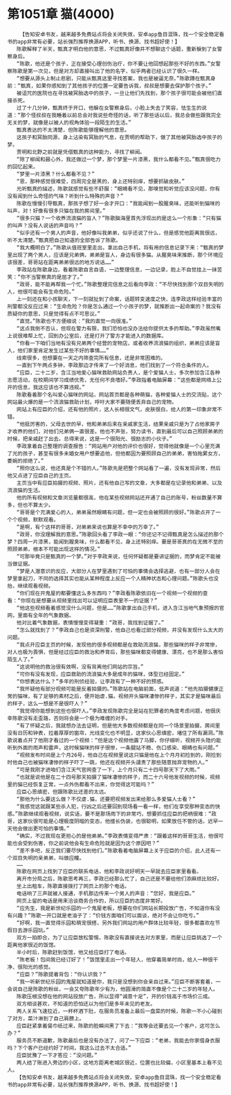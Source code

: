 # 第1051章 猫(4000)
        【告知安卓书友，越来越多免费站点将会关闭失效，安卓app鱼目混珠，找一个安全稳定看书的app非常有必要，站长强烈推荐换源APP，听书、换源、找书超好使！】
       陈歌解释了半天，甄真才明白他的意思，不过甄真好像并不想聊这个话题，重新躲到了女警察身后。
       “陈歌，他还是个孩子，正在接受心理创伤治疗，你不要让他回想起那些不好的东西。”女警察陈歌是第一次见，但是对方却直接叫出了他的名字，似乎两者已经认识了很久一样。
       “想要从源头上制止悲剧，只能从甄真这里寻找答案，我也是被逼无奈。”陈歌蹲在甄真身前：“甄真，如果你感知到了其他孩子的位置一定要告诉我，叔叔是想要去保护那个孩子。”
       被诅咒的医院也在寻找被冥胎选中的孩子，一旦让他们先找到，那个孩子很可能会被他们直接杀死。
       过了十几分钟，甄真终于开口，他躲在女警察身后，小脸上失去了笑容，怯生生的说道：“那个怪叔叔在我睡着以前总会对我说些奇怪的话，听了那些话以后，我总会做些跟我完全无关的梦，就像是以被人的视角体验一段陌生的生活。”
       甄真表达的不太清楚，但陈歌能够理解他的意思。
       这孩子和冥胎同源，身上沾染有冥胎的气息，在贾明的帮助下，做了其他被冥胎选中孩子的梦。
       贾明和北野之前就是凭借甄真的这种能力，寻找了柳闻。
       “除了柳闻和聂心外，我还做过一个梦，那个梦里一片漆黑，我什么都看不见。”甄真很吃力的回忆起来。
       “梦里一片漆黑？什么都看不见？”
       “恩，那种感觉很难受，四周完全是黑的，身上还特别痒，想要抓破皮肤。”
       光听甄真的描述，陈歌就感觉有些不舒服：“眼睛看不见，那嗅觉和听觉应该没问题，你有没有闻到什么奇怪的气味？听到什么特殊的声音？”
       陈歌在慢慢引导甄真，那孩子想了好一会才开口：“我能闻到一股腥臭味，还能听到猫咪的叫声，对！好像有很多只猫在我的房间里。”
       “很多只猫？一个收养流浪猫的盲人？”陈歌脑海里首先浮现出的是这么一个形象：“只有猫的叫声？没有人说话的声音吗？”
       “似乎还有一个男人的声音，他好像叫我弟弟，似乎还说了什么，但是感觉他距离我很远，听不太清楚。”甄真把自己知道的全部告诉了陈歌。
       “我大概明白了。”陈歌从值班室里走出，拿出自己手机，将有用的信息记录下来：“甄真的梦里出现了两个男人，应该是兄弟俩，弟弟是盲人，身边有很多猫。从腥臭味来推断，那个环境应该很差，哥哥站在距离弟弟很远的地方说话……”
       李政站在陈歌身边，看着陈歌自言自语，一边整理信息，一边记录，脸上不自觉挂上一抹苦笑：“你不当警察真的是屈才了。”
       “政哥，能不能再帮我一个忙。”陈歌整理完信息之后看向李政：“不尽快找到那个双目失明的人，他很可能会有生命危险。”
       上一刻还在和小孩聊天，下一刻就扯到了命案，话题转变速度之快，连李政这样经验丰富的刑警都没反应过来：“生命危险？你是怎么通过一个小孩子的梦，就推断出一起命案的？我没有质疑你的意思，只是觉得有点不可思议。”
       “直觉。”陈歌也不方便细说：“我的直觉一向很准。”
       “这点我倒不否认，但现在警力有限，我们恐怕也没办法给你提供太多的帮助。”李政虽然嘴上说很难帮上忙，回到办公室后，还是打开了警方才能进入的数据库。
       “你看一下咱们当地有没有兄弟两个经营的宠物店，或者收养流浪猫的组织，弟弟应该是盲人，他们家里肯定发生过某些不好的事情……”
       线索很多，但想要在一天之内筛查完所有信息，还是非常困难的。
       一直到下午两点多钟，李政那边才传来了一个好消息，他们找到了一个符合条件的人。
       “应臣，二十二岁，含江当地爱心猫咪救助网站负责人，是个爱猫人士，多次参加含江各种志愿活动，在校期间学习成绩优秀，无任何不良嗜好。”李政指着电脑屏幕：“这些都是网络上公开的信息，我这应该也不算违规。”
       陈歌看着那个名叫爱心猫咪的网站，网站首页都是各种萌猫，各种爱猫人士的交流贴，这个网站最火爆的是一个流浪猫救助计划，呼吁大家不要随便丢弃自己的宠物。
       网站上有应臣的介绍，还有他的照片，这人长相很文气，皮肤很白，给人的第一印象非常不错。
       “他挺厉害的，父母去世的早，他和弟弟后来在亲戚家生活，结果亲戚只是为了占他家房子才收养的他们，对他们兄弟俩一直很差。他也不声张，努力读书，直到最后可以自己照顾弟弟的时候，把亲戚赶了出去。总得来说，这是一个很阳光、很励志的小伙子。”
       李政拿着自己整理的调查报告：“网站用户对他的评价也很好，觉得他就像是一个心里充满了光的孩子，甚至有很多未婚女用户想要追他，但他都因为要照顾自己的弟弟，害怕拖累女方，委婉的拒绝了。”
       “照你这么说，他还真是个不错的人。”陈歌先是把整个网站看了一遍，没有发现异常，然后他又点进了应臣自己的主页。
       主页当中有应臣拍摄的视频、照片，还有他自己写的文章，大多都是在记录他和弟弟、以及流浪猫的生活。
       他的所有视频和文章浏览量都很高，他在某些视频网站还开通了自己的账号，粉丝数量不算多，但也不算太少。
       “哥哥是个充满爱心的人，弟弟虽然眼睛有问题，但一定也会被照顾的很好。”陈歌点开了一个个视频，默默观看。
       “是啊，有个这样的哥哥，对弟弟来说也算是不幸中的万幸了。”
       “政哥，你没理解我的意思。”陈歌回头看了李政一眼：“你还记不记得甄真是怎么描述的那个梦？四周一片漆黑，能闻到腥臭味，什么都看不见，身上还特别痒。要是哥哥真的在无微不至的照顾弟弟，根本不可能出现这样的情况。”
       “可那毕竟只是甄真的一个梦。”对于李政来说，任何怀疑都是要讲证据的，而梦肯定不能被当做证据。
       “梦是人潜意识的反应，大部分人在梦里遇到了可怕的事情会选择逃避，也有一部分人会在梦里拿起刀，不同的选择其实也能从某种程度上反应一个人精神状态和心理问题。”陈歌头也没抬，继续观看视频。
       “你们现在开鬼屋的都要懂这么多东西吗？”李政看陈歌依旧在一个视频一个视频的查看：“你现在是想要从视频里找出可以证明应臣表里不一的证据？”
       “他这些视频看着感觉没什么问题，但是……”陈歌拿出自己手机，进入含江当地气象预报的官网，里面有全年的气象数据。
       他对比着气象数据，表情慢慢变得凝重：“政哥，我找到证据了。”
       “怎么就找到了？”李政自己也是资深刑警，他自己也看过部分视频，并没有发现什么太大的问题。
       “我点开应臣主页的时候，发现他的很多视频都是在救助流浪猫，那些猫咪的样子非常惨，对人也极为畏惧，但是经过应臣的救治和养育后，那些猫咪都变得健康、漂亮，也不是那么害怕陌生人了。”
       “这说明他的救治很有效啊，没有背离他们网站的宗旨。”
       “可你有没有发现，应臣救助的流浪猫大多是成年的猫咪，体型已经固定。”
       “你想表达什么？”多年的刑侦经验，让李政有了一种不好的预感。
       “我怀疑他有部分视频可能是反着拍摄的。”陈歌站在电脑前面，低声说道：“他先拍摄健康正常的猫咪，有了足够的素材之后，便开始虐.猫。视频开头猫咪凄惨的样子，其实才是猫咪最后的样子，这么一想是不是很吓人？”
       “我觉得你能想到这些也很吓人。”李政发现陈歌完全是站在犯罪者的角度考虑问题，他很庆幸陈歌没有走歪路，否则将会是一个极为难缠的对手。
       “有了怀疑之后，我就想办法去证明，但是他大多数视频都是在同一个场景里拍摄，房间里没有日历和钟表，拉着厚厚的窗帘，光线变化也不明显，这家伙心思缜密，堵住了所有漏洞。”陈歌说着点开了他刚才看过的一个视频：“但是这个视频他露了马脚，你仔细听，视频开头隐约能听到外面的雨声和雷声，这时候猫咪的样子很惨，一条腿站不稳、伤口感染、眼睛也有问题。”
       “视频发布时间是上个月26号，他自己在视频里说这只猫是他在上个月月初捡到的，刚捡到时他自己也被猫咪凄惨的样子吓了一跳，他还在视频开头谴责了那些随意抛弃宠物的人。”
       “可是我刚才进咱们含江天气官网查了一下，上个月只有二十四号那天下了大雨。”
       “也就是说他是在二十四号那天拍摄了猫咪凄惨的样子，而二十六号他发视频的时候，视频里的猫已经恢复正常，一点外伤都看不出来，你觉得这可能吗？”
       应臣心思缜密，但跟陈歌比还差的太远。
       “那他为什么要这么做？不仅虐.猫，还要把视频发出来给那么多爱猫人士看？”
       “我感觉这就跟某些杀人犯，行凶之后还要回到现场看一看一样，他们在享受那种变态的快感。”陈歌继续观看视频，说实话，要不是那场雨下的非常巧，想要抓住应臣的把柄很难：“政哥，这家伙很可能是心理极度阴暗的变态，他擅长伪装，也很聪明，如果放任不管的话，迟早一天他会做出更可怕的事情。”
       “确实，不过我现在更担心的是他弟弟。”李政表情变得严肃：“跟着这样的哥哥生活，他很可能也会受到伤害，你之前说他会有生命危险就是因为这个原因吧？”
       “差不多吧，反正我们要尽快找到他们。”陈歌看着电脑屏幕上关于应臣的介绍，此人还有一个双目失明的亲弟弟，叫做应瞳。
       ……
       陈歌在网页上找到了应臣的联系电话，他和李政说好明天一早就去应臣家里看看。
       离开市分局之后，陈歌思考再三，李政已经那么忙了，自己还是不要给他们添麻烦比较好。
       坐上出租车，陈歌直接拨打了网页上的那个电话。
       电话响了三声就被人接通，手机那边传来一个男人的声音：“您好，我是应臣。”
       网页上留的电话是用来洽谈商务合作的，所以应臣的态度非常好。
       “应先生，我是新世纪乐园的一个鬼屋老板，想要在你们网站长期投放广告，不知道你有没有兴趣？”陈歌一开口就是老油子了：“价钱方面咱们可以面谈，绝对不会让你吃亏。”
       “好啊，我一直觉得乐园和萌宠很搭，另外我们网站的用户群体比较年轻，很多都喜欢在节假日去游乐园玩。”
       双方一拍即合，为了让应臣放松警惕，陈歌没有直接说去对方家里，而是让应臣挑选了一个距离他家很近的饭馆。
       半小时后，陈歌赶到饭馆，他又给应臣打了电话。
       “陈老板！包间我已经订好了！”饭馆里走出一个年轻人，他穿着简单时尚，给人一种很干净、很阳光的感觉。
       “应臣？”陈歌提着背包：“你认识我？”
       “我一听新世纪乐园的鬼屋就知道是你，我只是没想到你会亲自过来。”应臣不断客套着，一会说自己是陈歌的粉丝，一会又夸陈歌年少有为，他圆滑的简直不像是个二十二岁的年轻人。
       陈歌压根没想在他的网站投放广告，所以显得“诚意十足”，开的价钱高于市场价三成。
       双方相谈甚欢，不知道的恐怕还以为他们是多年未见的老友。
       两人关系飞速拉近，一杯杯酒下肚，在服务员准备上最后一盘菜的时候，陈歌一不小心碰到了对方，菜汁淋到了自己肩膀上。
       应臣赶紧拿着餐巾纸过来，陈歌的脸瞬间黑了下去：“我等会还要去见一个客户，这可怎么办？”
       服务员不断道歉，陈歌最后也是没有办法了，问了一下应臣：“老弟，我能去你家借身衣服吗？下个客户已经约好了时间，我这么过去不太合适。”
       应臣犹豫了一下才答应：“没问题。”
       两人结了账进入旁边的小区，这地方距离老城区很近，位置也比较偏，小区里基本上看不见人。
       【告知安卓书友，越来越多免费站点将会关闭失效，安卓app鱼目混珠，找一个安全稳定看书的app非常有必要，站长强烈推荐换源APP，听书、换源、找书超好使！】